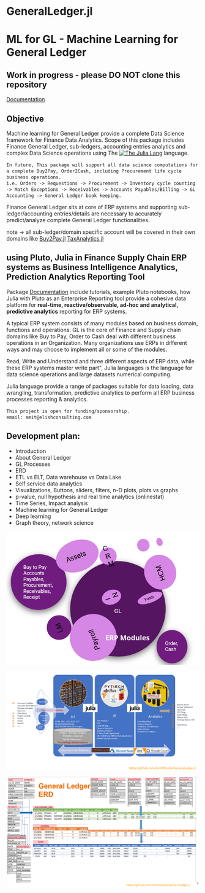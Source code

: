 # GeneralLedger.jl
# ML for GL - Machine Learning for General Ledger

## Work in progress - please DO NOT clone this repository ##

[Documentation](https://amitxshukla.github.io/GeneralLedger.jl/)

## Objective 
Machine learning for General Ledger provide a complete Data Science framework for Finance Data Analytics.
Scope of this package includes Finance General Ledger, sub-ledgers, accounting entries analytics and complex Data Science operations using The <a href="https://julialang.org/"><img src="https://julialang.org/assets/infra/logo.svg" alt="The Julia Lang" width="40"/></a> language.

```
In future, This package will support all data science computations for a complete Buy2Pay, Order2Cash, including Procurement life cycle business operations.
i.e. Orders -> Requestions -> Procurement -> Inventory cycle counting -> Match Exceptions -> Receivables -> Accounts Payables/Billing -> GL Accounting -> General Ledger book keeping.

```

Finance General Ledger sits at core of ERP systems and supporting sub-ledger/accounting entries/details are necessary to accurately predict/analyze complete General Ledger functionalities.

note -> all sub-ledger/domain specific account will be covered in their own domains like [Buy2Pay.jl](https://github.com/AmitXShukla/Buy2Pay.jl/) [TaxAnalytics.jl](https://github.com/AmitXShukla/TaxAnalytics.jl/)

## using Pluto, Julia in Finance Supply Chain ERP systems as Business Intelligence Analytics, Prediction Analytics Reporting Tool

Package [Documentation](https://amitxshukla.github.io/GeneralLedger.jl/) include tutorials, example Pluto notebooks,
how Julia with Pluto as an Enterprise Reporting tool provide a cohesive data platform for **real-time, reactive/observable, ad-hoc and analytical, predictive analytics** reporting for ERP systems.

A typical ERP system consists of many modules based on business domain, functions and operations.
GL is the core of Finance and Supply chain domains like Buy to Pay, Order to Cash deal with different business operations in an Organization.
Many organizations use ERPs in different ways and may choose to implement all or some of the modules.

Read, Write and Understand and three different aspects of ERP data, while these ERP systems master write part",
Julia languages is the language for data science operations and large datasets numerical computing.

Julia language provide a range of packages suitable for  data loading, data wrangling, transformation, predictive analytics to perform all ERP business processes reporting & analytics.

```
This project is open for funding/sponsorship.
email: amit@elishconsulting.com
```

## Development plan:
- Introduction
- About General Ledger
- GL Processes
- ERD
- ETL vs ELT, Data warehouse vs Data Lake
- Self service data analytics
- Visualizations, Buttons, sliders, filters, n-D plots, plots vs graphs
- p-value, null hypothesis and real time analytics (onlinestat)
- Time Series, Impact analysis
- Machine learning for General Ledger
- Deep learning
- Graph theory, network science

![ERP Modules](https://github.com/AmitXShukla/AmitXShukla.github.io/raw/master/blogs/PlutoCon/ERP_modules.png)

![GL Processes](https://github.com/AmitXShukla/AmitXShukla.github.io/raw/master/blogs/PlutoCon/gl.png)

![GL ERD](https://github.com/AmitXShukla/AmitXShukla.github.io/raw/master/blogs/PlutoCon/gl_erd.png)
